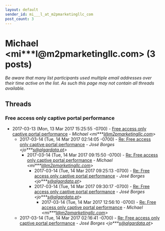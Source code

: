 ```yaml
---
layout: default
sender_id: mi___l_at_m2pmarketingllc_com
post_count: 3
---
```


# Michael <mi***l<span>@</span>m2pmarketingllc.com> (3 posts)

_Be aware that many list participants used multiple email addresses over their time active on the list. As such this page may not contain all threads available._

## Threads

### Free access only captive portal performance
+ 2017-03-13 (Mon, 13 Mar 2017 15:25:55 -0700) - [Free access only captive portal performance](/archive/2017/03/5a5c0643a73a80c3ea921ffd8d0c55fa46e379694b13857d7fb756fa0995248b) - _Michael \<mi***l@m2pmarketingllc.com\>_
  + 2017-03-14 (Tue, 14 Mar 2017 02:14:05 -0700) - [Re: Free access only captive portal performance](/archive/2017/03/147c8bb283e3a123e32e1e75571ebfda5f84f569cf9862e31d1551fe477f9c89) - _José Borges \<jo***s@algardata.pt\>_
    + 2017-03-14 (Tue, 14 Mar 2017 09:15:50 -0700) - [Re: Free access only captive portal performance](/archive/2017/03/b4ec9cd8595f7dfd1b7298ceeb8604eabd9c3ce3bc7588a261a74e88d54ad97b) - _Michael \<mi***l@m2pmarketingllc.com\>_
      + 2017-03-14 (Tue, 14 Mar 2017 09:25:13 -0700) - [Re: Free access only captive portal performance](/archive/2017/03/a5878428467843b27a6178c7ba59a67e7bc57b84602a213cd6dc2e42cc3d52c8) - _José Borges \<jo***s@algardata.pt\>_
      + 2017-03-14 (Tue, 14 Mar 2017 09:30:17 -0700) - [Re: Free access only captive portal performance](/archive/2017/03/91debfef7da50ff27633fe997d5026f88a5c3e6695d1a7c4930832dcaf1ea8ca) - _José Borges \<jo***s@algardata.pt\>_
        + 2017-03-14 (Tue, 14 Mar 2017 12:56:10 -0700) - [Re: Free access only captive portal performance](/archive/2017/03/3c61eea6ae322ab1e5c14013bda1f05d46317291dd806bc45156d63b8209b966) - _Michael \<mi***l@m2pmarketingllc.com\>_
  + 2017-03-14 (Tue, 14 Mar 2017 02:16:41 -0700) - [Re: Free access only captive portal performance](/archive/2017/03/9dfdff788792bd078d4c7a68a62570fcb926f957fdaa30d4fa0dadc1eb3d139c) - _José Borges \<jo***s@algardata.pt\>_

